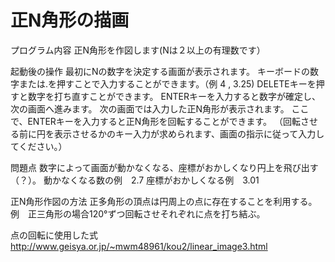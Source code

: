 # 正N角形の描画

プログラム内容
正N角形を作図します(Nは２以上の有理数です）


起動後の操作
最初にNの数字を決定する画面が表示されます。
キーボードの数字または.を押すことで入力することができます。（例 4 , 3.25)
DELETEキーを押すと数字を打ち直すことができます。
ENTERキーを入力すると数字が確定し、次の画面へ進みます。
次の画面では入力した正N角形が表示されます。
ここで、ENTERキーを入力すると正N角形を回転することができます。
（回転させる前に円を表示させるかのキー入力が求められます、画面の指示に従って入力してください。）

問題点
数字によって画面が動かなくなる、座標がおかしくなり円上を飛び出す（？）。
動かなくなる数の例　2.7
座標がおかしくなる例　3.01



正N角形作図の方法
正多角形の頂点は円周上の点に存在することを利用する。
例　正三角形の場合120°ずつ回転させそれぞれに点を打ち結ぶ。

点の回転に使用した式
http://www.geisya.or.jp/~mwm48961/kou2/linear_image3.html

